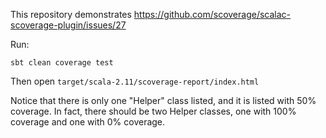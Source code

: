 This repository demonstrates https://github.com/scoverage/scalac-scoverage-plugin/issues/27

Run:

    sbt clean coverage test

Then open `target/scala-2.11/scoverage-report/index.html`

Notice that there is only one "Helper" class listed, and it is listed with 50% coverage.
In fact, there should be two Helper classes, one with 100% coverage and one with 0% coverage.
